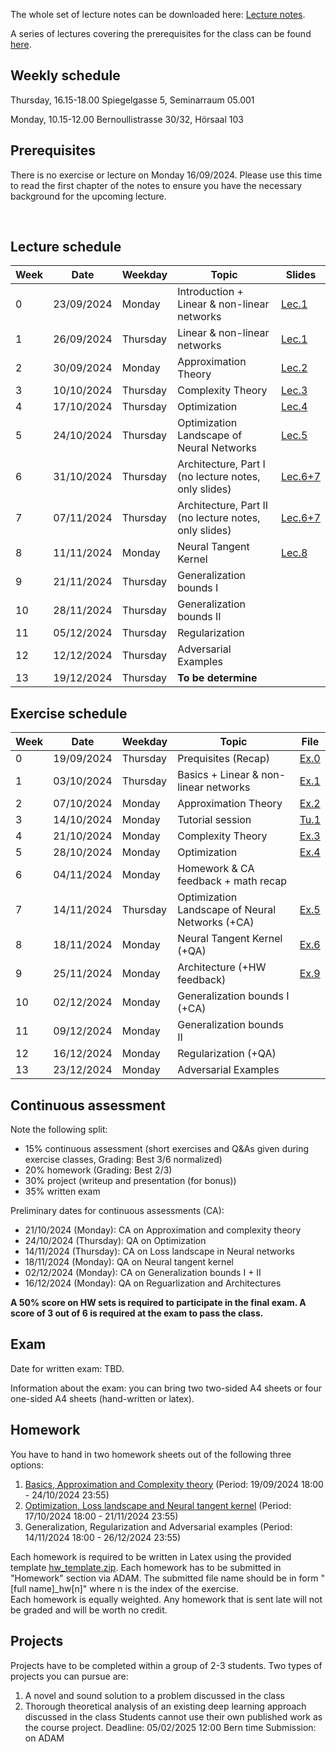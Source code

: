The whole set of lecture notes can be downloaded here: [Lecture notes](notes/lecture_notes.pdf).

A series of lectures covering the prerequisites for the class can be found [here](https://www.youtube.com/watch?v=Cz1sCRX5tek&list=PLvs1S8_6mIiW4ZXRHlHlLDPACSmdUPnZ9).

## Weekly schedule
Thursday, 16.15-18.00 
Spiegelgasse 5, Seminarraum 05.001

Monday, 10.15-12.00 
Bernoullistrasse 30/32, Hörsaal 103


## Prerequisites
There is no exercise or lecture on Monday 16/09/2024. Please use this time to read the first chapter of the notes to ensure you have the necessary background for the upcoming lecture.



&nbsp;

## Lecture schedule

| Week    | Date       | Weekday | Topic                                            | Slides                                   |
|---------|------------|---------|--------------------------------------------------|------------------------------------------|
| 0       | 23/09/2024 | Monday  | Introduction + Linear & non-linear networks      | [Lec.1](slides_2024/01_introduction.pdf) |
| 1       | 26/09/2024 | Thursday| Linear & non-linear networks                     | [Lec.1](slides_2024/01_introduction.pdf) |               
| 2       | 30/09/2024 | Monday  | Approximation Theory                             | [Lec.2](slides_2024/02_approximation.pdf)|           
| 3       | 10/10/2024 | Thursday| Complexity Theory                                | [Lec.3](slides_2024/03_complexity.pdf)   |           
| 4       | 17/10/2024 | Thursday| Optimization                                     | [Lec.4](slides_2024/04_optimization.pdf) |           
| 5       | 24/10/2024 | Thursday| Optimization Landscape of Neural Networks        | [Lec.5](slides_2024/05_landscape.pdf)    |          
| 6       | 31/10/2024 | Thursday| Architecture, Part I (no lecture notes, only slides)   | [Lec.6+7](slides_2024/06+07_architecture.pdf) |           
| 7       | 07/11/2024 | Thursday| Architecture, Part II (no lecture notes, only slides)  | [Lec.6+7](slides_2024/06+07_architecture.pdf) |           
| 8       | 11/11/2024 | Monday  | Neural Tangent Kernel                            | [Lec.8](slides_2024/08_NTK.pdf)|           
| 9       | 21/11/2024 | Thursday|     Generalization bounds I        |        |           
| 10      | 28/11/2024 | Thursday| Generalization bounds II                             |        |           
| 11      | 05/12/2024 | Thursday| Regularization                              |        |           
| 12      | 12/12/2024 | Thursday| Adversarial Examples                           |        |           
| 13      | 19/12/2024 | Thursday| **To be determine**                              |        |           

## Exercise schedule

| Week     | Date       | Weekday | Topic                                            | File                                                   |
|----------|------------|---------|--------------------------------------------------|--------------------------------------------------------|
| 0        | 19/09/2024 | Thursday| Prequisites (Recap)                              |[Ex.0](exercises_2024/Exercise00_2024_deep_learning.pdf)|
| 1        | 03/10/2024 | Thursday| Basics + Linear & non-linear networks            |[Ex.1](exercises_2024/Exercise01_2024_deep_learning.pdf)|           
| 2        | 07/10/2024 | Monday  | Approximation Theory                             |[Ex.2](exercises_2024/Exercise02_2024_deep_learning.pdf)|           
| 3        | 14/10/2024 | Monday  | Tutorial session                                 |[Tu.1](exercises_2024/Tutorial01_2024_deep_learning.ipynb)|           
| 4        | 21/10/2024 | Monday  | Complexity Theory                                |[Ex.3](exercises_2024/Exercise03_2024_deep_learning.pdf)|           
| 5        | 28/10/2024 | Monday  | Optimization                                     |[Ex.4](exercises_2024/Exercise04_2024_deep_learning.pdf)|          
| 6        | 04/11/2024 | Monday  | Homework & CA feedback + math recap              |     |           
| 7        | 14/11/2024 | Thursday| Optimization Landscape of Neural Networks (+CA)  |[Ex.5](exercises_2024/Exercise05_2024_deep_learning.pdf)|         
| 8        | 18/11/2024 | Monday  | Neural Tangent Kernel                     (+QA)  |[Ex.6](exercises_2024/Exercise06_2024_deep_learning.pdf)|           
| 9        | 25/11/2024 | Monday  | Architecture                     (+HW feedback)  |[Ex.9](exercises_2024/Exercise09_2024_deep_learning.pdf)|           
| 10       | 02/12/2024 | Monday  | Generalization bounds I                   (+CA)  |      |           
| 11       | 09/12/2024 | Monday  | Generalization bounds II                         |      |           
| 12       | 16/12/2024 | Monday  | Regularization                            (+QA)  |      |           
| 13       | 23/12/2024 | Monday  | Adversarial Examples                             |      |       


## Continuous assessment

Note the following split:
- 15% continuous assessment (short exercises and Q&As given during exercise classes, Grading: Best 3/6 normalized)
- 20% homework (Grading: Best 2/3)
- 30% project (writeup and presentation (for bonus))
- 35% written exam

Preliminary dates for continuous assessments (CA): 
- 21/10/2024 (Monday): CA on Approximation and complexity theory
- 24/10/2024 (Thursday): QA on Optimization
- 14/11/2024 (Thursday): CA on Loss landscape in Neural networks
- 18/11/2024 (Monday): QA on Neural tangent kernel
- 02/12/2024 (Monday): CA on Generalization bounds I + II
- 16/12/2024 (Monday): QA on Reguarlization and Architectures

**A 50% score on HW sets is required to participate in the final exam. A score of 3 out of 6 is required at the exam to pass the class.**

## Exam
Date for written exam: TBD.

Information about the exam: you can bring two two-sided A4 sheets or four one-sided A4 sheets (hand-written or latex).

## Homework
You have to hand in two homework sheets out of the following three options:

1) [Basics, Approximation and Complexity theory](homework_2024/DL2024_HW1.pdf) (Period: 19/09/2024 18:00 - 24/10/2024 23:55)
2) [Optimization, Loss landscape and Neural tangent kernel](homework_2024/DL2024_HW2.pdf)  (Period: 17/10/2024 18:00 - 21/11/2024 23:55)
3) Generalization, Regularization and Adversarial examples  (Period: 14/11/2024 18:00 - 26/12/2024 23:55)

Each homework is required to be written in Latex using the provided template [hw_template.zip](homework_2024/hw_template.zip). Each homework has to be submitted in "Homework" section via ADAM.
The submitted file name should be in form "[full name]_hw[n]" where n is the index of the exercise.  
Each homework is equally weighted. 
Any homework that is sent late will not be graded and will be worth no credit. 

## Projects
Projects have to be completed within a group of 2-3 students. Two types of projects you can pursue are:
1) A novel and sound solution to a problem discussed in the class
2) Thorough theoretical analysis of an existing deep learning approach discussed in the class
Students cannot use their own published work as the course project.
Deadline: 05/02/2025 12:00 Bern time
Submission: on ADAM



